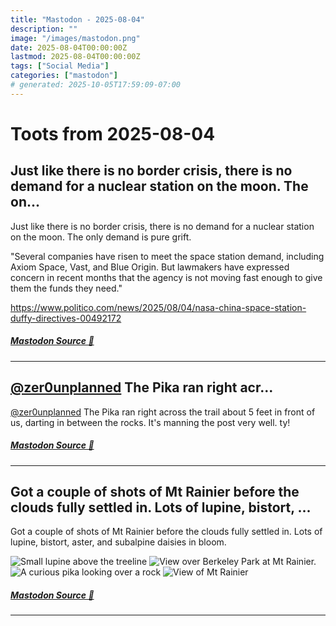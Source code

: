 ```yaml
---
title: "Mastodon - 2025-08-04"
description: ""
image: "/images/mastodon.png"
date: 2025-08-04T00:00:00Z
lastmod: 2025-08-04T00:00:00Z
tags: ["Social Media"]
categories: ["mastodon"]
# generated: 2025-10-05T17:59:09-07:00
---
```


# Toots from 2025-08-04

## Just like there is no border crisis, there is no demand for a nuclear station on the moon. The on...

Just like there is no border crisis, there is no demand for a nuclear station on the moon. The only demand is pure grift.

"Several companies have risen to meet the space station demand, including Axiom Space, Vast, and Blue Origin. But lawmakers have expressed concern in recent months that the agency is not moving fast enough to give them the funds they need."

<https://www.politico.com/news/2025/08/04/nasa-china-space-station-duffy-directives-00492172>

##### [Mastodon Source 🐘](https://hachyderm.io/@mweagle/114973096376811976)

---

## [@zer0unplanned](https://friendica.rogueproject.org/profile/zer0unplanned) The Pika ran right acr...

[@zer0unplanned](https://friendica.rogueproject.org/profile/zer0unplanned) The Pika ran right across the trail about 5 feet in front of us, darting in between the rocks. It's manning the post very well.  ty!

##### [Mastodon Source 🐘](https://hachyderm.io/@mweagle/114972252216328575)

---

## Got a couple of shots of Mt Rainier before the clouds fully settled in. Lots of lupine, bistort, ...

Got a couple of shots of Mt Rainier before the clouds fully settled in. Lots of lupine, bistort, aster, and subalpine daisies in bloom.

![Small lupine above the treeline](/mastodon/media/f3961825e332e40e.jpeg)
![View over Berkeley Park at Mt Rainier.](/mastodon/media/b8fbdc7c8fbcbb02.jpeg)
![A curious pika looking over a rock](/mastodon/media/38ae3ba954efeca9.jpeg)
![View of Mt Rainier ](/mastodon/media/e2ee828a73377eba.jpeg)

##### [Mastodon Source 🐘](https://hachyderm.io/@mweagle/114971592135466942)

---

